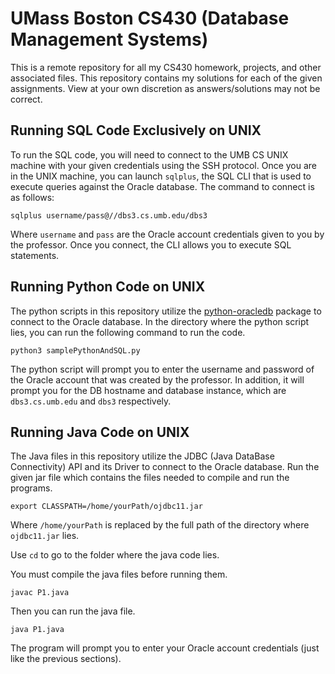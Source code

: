 # UMass Boston CS430 (Database Management Systems)

This is a remote repository for all my CS430 homework, projects, and other associated files. This repository contains my solutions for each of the given assignments. View at your own discretion as answers/solutions may not be correct.

## Running SQL Code Exclusively on UNIX

To run the SQL code, you will need to connect to the UMB CS UNIX machine with your given credentials using the SSH protocol. Once you are in the UNIX machine, you can launch `sqlplus`, the SQL CLI that is used to execute queries against the Oracle database. The command to connect is as follows:

```console
sqlplus username/pass@//dbs3.cs.umb.edu/dbs3
```

Where `username` and `pass` are the Oracle account credentials given to you by the professor. Once you connect, the CLI allows you to execute SQL statements.

## Running Python Code on UNIX

The python scripts in this repository utilize the [python-oracledb](https://oracle.github.io/python-oracledb/) package to connect to the Oracle database. In the directory where the python script lies, you can run the following command to run the code.

```console
python3 samplePythonAndSQL.py
```

The python script will prompt you to enter the username and password of the Oracle account that was created by the professor. In addition, it will prompt you for the DB hostname and database instance, which are `dbs3.cs.umb.edu` and `dbs3` respectively.

## Running Java Code on UNIX

The Java files in this repository utilize the JDBC (Java DataBase Connectivity) API and its Driver to connect to the Oracle database. Run the given jar file which contains the files needed to compile and run the programs.

```console
export CLASSPATH=/home/yourPath/ojdbc11.jar
```

Where `/home/yourPath` is replaced by the full path of the directory where `ojdbc11.jar` lies.

Use `cd` to go to the folder where the java code lies.

You must compile the java files before running them.

```console
javac P1.java
```

Then you can run the java file.

```console
java P1.java
```

The program will prompt you to enter your Oracle account credentials (just like the previous sections).